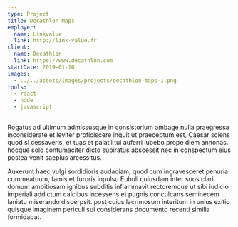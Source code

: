 ```yaml
---
type: Project
title: Decathlon Maps
employer:
  name: Linkvalue
  link: http://link-value.fr
client:
  name: Decathlon
  link: https://www.decathlon.com
startDate: 2019-01-10
images:
  - ../../assets/images/projects/decathlon-maps-1.png
tools:
  - react
  - node
  - javascript
---
```


Rogatus ad ultimum admissusque in consistorium ambage nulla praegressa inconsiderate et leviter proficiscere inquit ut praeceptum est, Caesar sciens quod si cessaveris, et tuas et palatii tui auferri iubebo prope diem annonas. hocque solo contumaciter dicto subiratus abscessit nec in conspectum eius postea venit saepius arcessitus.

Auxerunt haec vulgi sordidioris audaciam, quod cum ingravesceret penuria commeatuum, famis et furoris inpulsu Eubuli cuiusdam inter suos clari domum ambitiosam ignibus subditis inflammavit rectoremque ut sibi iudicio imperiali addictum calcibus incessens et pugnis conculcans seminecem laniatu miserando discerpsit. post cuius lacrimosum interitum in unius exitio quisque imaginem periculi sui considerans documento recenti similia formidabat.

